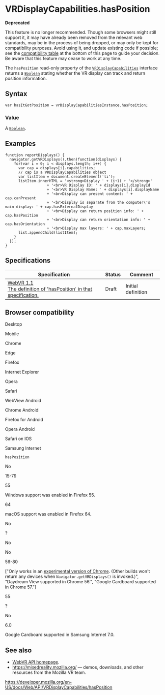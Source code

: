 VRDisplayCapabilities.hasPosition
=================================

**Deprecated**

This feature is no longer recommended. Though some browsers might still support it, it may have already been removed from the relevant web standards, may be in the process of being dropped, or may only be kept for compatibility purposes. Avoid using it, and update existing code if possible; see the [compatibility table](#browser_compatibility) at the bottom of this page to guide your decision. Be aware that this feature may cease to work at any time.

The `hasPosition` read-only property of the [`VRDisplayCapabilities`](../vrdisplaycapabilities) interface returns a [`Boolean`](https://developer.mozilla.org/en-US/docs/Web/JavaScript/Reference/Global_Objects/Boolean) stating whether the VR display can track and return position information.

Syntax
------

    var hasItGotPosition = vrDisplayCapabilitiesInstance.hasPosition;

### Value

A [`Boolean`](https://developer.mozilla.org/en-US/docs/Web/JavaScript/Reference/Global_Objects/Boolean).

Examples
--------

    function reportDisplays() {
      navigator.getVRDisplays().then(function(displays) {
        for(var i = 0; i < displays.length; i++) {
          var cap = displays[i].capabilities;
          // cap is a VRDisplayCapabilities object
          var listItem = document.createElement('li');
          listItem.innerHTML = '<strong>Display ' + (i+1) + '</strong>'
                       + '<br>VR Display ID: ' + displays[i].displayId
                       + '<br>VR Display Name: ' + displays[i].displayName
                       + '<br>Display can present content: ' + cap.canPresent
                       + '<br>Display is separate from the computer\'s main display: ' + cap.hasExternalDisplay
                       + '<br>Display can return position info: ' + cap.hasPosition
                       + '<br>Display can return orientation info: ' + cap.hasOrientation
                       + '<br>Display max layers: ' + cap.maxLayers;
          list.appendChild(listItem);
        }
      });
    }

Specifications
--------------

<table><thead><tr class="header"><th>Specification</th><th>Status</th><th>Comment</th></tr></thead><tbody><tr class="odd"><td><a href="https://immersive-web.github.io/webvr/spec/1.1/#dom-vrdisplaycapabilities-hasposition">WebVR 1.1<br />
<span class="small">The definition of 'hasPosition' in that specification.</span></a></td><td><span class="spec-draft">Draft</span></td><td>Initial definition</td></tr></tbody></table>

Browser compatibility
---------------------

Desktop

Mobile

Chrome

Edge

Firefox

Internet Explorer

Opera

Safari

WebView Android

Chrome Android

Firefox for Android

Opera Android

Safari on IOS

Samsung Internet

`hasPosition`

No

15-79

55

Windows support was enabled in Firefox 55.

64

macOS support was enabled in Firefox 64.

No

?

No

No

56-80

\["Only works in an [experimental version of Chrome](https://webvr.info/get-chrome/). (Other builds won't return any devices when `Navigator.getVRDisplays()` is invoked.)", "Daydream View supported in Chrome 56.", "Google Cardboard supported in Chrome 57."\]

55

?

No

6.0

Google Cardboard supported in Samsung Internet 7.0.

See also
--------

-   [WebVR API homepage](../webvr_api).
-   <https://mixedreality.mozilla.org/> — demos, downloads, and other resources from the Mozilla VR team.

<a href="https://developer.mozilla.org/en-US/docs/Web/API/VRDisplayCapabilities/hasPosition" class="_attribution-link">https://developer.mozilla.org/en-US/docs/Web/API/VRDisplayCapabilities/hasPosition</a>
